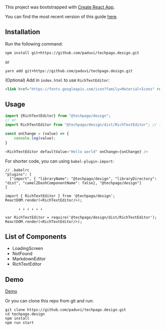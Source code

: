 This project was bootstrapped with [Create React App](https://github.com/facebook/create-react-app).

You can find the most recent version of this guide [here](https://github.com/facebook/create-react-app/blob/master/packages/react-scripts/template/README.md).

## Installation
Run the following command:

```
npm install git+https://github.com/paduvi/techpago.design.git
``` 

or 

```
yarn add git+https://github.com/paduvi/techpago.design.git
```

(Optional) Add in `index.html` to use `RichTextEditor`:

```html
<link href="https://fonts.googleapis.com/icon?family=Material+Icons" rel="stylesheet">
```
## Usage

```javascript
import {RichTextEditor} from "@techpago/design";
// or
import RichTextEditor from "@techpago/design/dist/RichTextEditor"; // this way better

const onChange = (value) => {
    console.log(value);
}

<RichTextEditor defaultValue="Hello world" onChange={onChange} />
```

For shorter code, you can using `babel-plugin-import`:

```
// .babelrc
"plugins": [
  ["import", { "libraryName": "@techpago/design", "libraryDirectory": "dist", "camel2DashComponentName": false}, "@techpago/design"]
]
```

```
import { RichTextEditor } from '@techpago/design';
ReactDOM.render(<RichTextEditor/>);
 
      ↓ ↓ ↓ ↓ ↓ ↓
      
var RichTextEditor = require('@techpago/design/dist/RichTextEditor');
ReactDOM.render(<RichTextEditor/>);
```

## List of Components

- LoadingScreen
- NotFound
- MarkdownEditor
- RichTextEditor

## Demo

[Demo](http://demo.techpago.com/)

Or you can clone this repo from git and run:
```
git clone https://github.com/paduvi/techpago.design.git
cd techpago.design
npm install
npm run start
```

